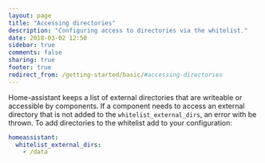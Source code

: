 ```yaml
---
layout: page
title: "Accessing directories"
description: "Configuring access to directories via the whitelist."
date: 2018-03-02 12:50
sidebar: true
comments: false
sharing: true
footer: true
redirect_from: /getting-started/basic/#accessing-directories
---
```


Home-assistant keeps a list of external directories that are writeable or accessible by components. If a component needs to access an external directory that is not added to the `whitelist_external_dirs`, an error with be thrown. To add directories to the whitelist add to your configuration:

```yaml
homeassistant:
  whitelist_external_dirs:
    - /data
```
